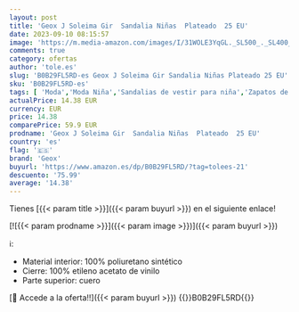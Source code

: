 ```yaml
---
layout: post
title: 'Geox J Soleima Gir  Sandalia Niñas  Plateado  25 EU'
date: 2023-09-10 08:15:57
image: 'https://m.media-amazon.com/images/I/31WOLE3YqGL._SL500_._SL400_.jpg'
comments: true
category: ofertas
author: 'tole.es'
slug: 'B0B29FL5RD-es Geox J Soleima Gir Sandalia Niñas Plateado 25 EU'
sku: 'B0B29FL5RD-es'
tags: [ 'Moda','Moda Niña','Sandalias de vestir para niña','Zapatos de niña','geox','sandalia','🇪🇸', ]
actualPrice: 14.38 EUR
currency: EUR
price: 14.38
comparePrice: 59.9 EUR
prodname: 'Geox J Soleima Gir  Sandalia Niñas  Plateado  25 EU'
country: 'es'
flag: '🇪🇸'
brand: 'Geox'
buyurl: 'https://www.amazon.es/dp/B0B29FL5RD/?tag=tolees-21'
descuento: '75.99'
average: '14.38'
---
```


Tienes [{{< param title >}}]({{< param buyurl >}}) en el siguiente enlace!

[![{{< param prodname >}}]({{< param image >}})]({{< param buyurl >}})

ℹ️:

- Material interior: 100% poliuretano sintético
- Cierre: 100% etileno acetato de vinilo
- Parte superior: cuero

[🛒 Accede a la oferta!!]({{< param buyurl >}})
{{<world>}}B0B29FL5RD{{</world>}}
